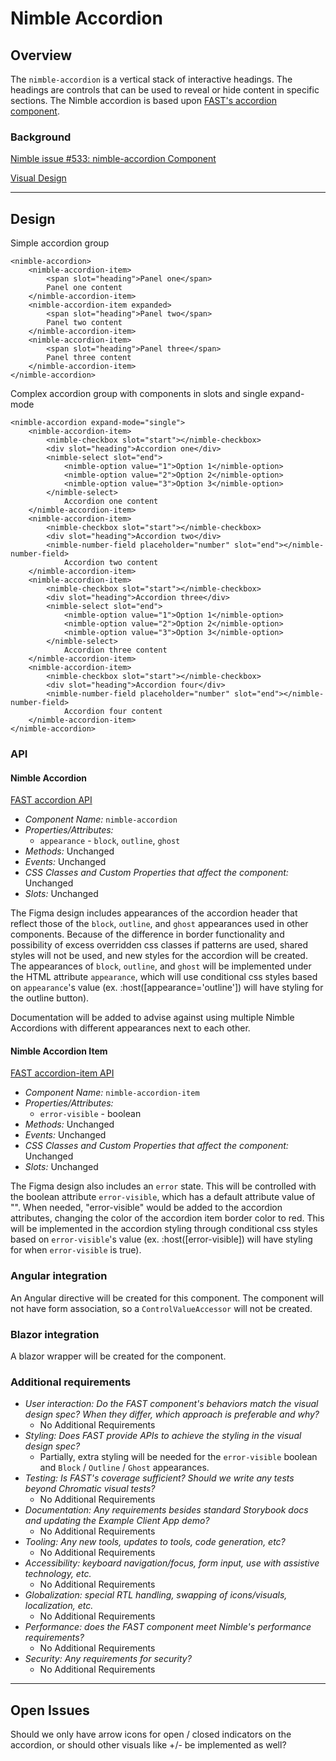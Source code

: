 # Nimble Accordion

## Overview

The `nimble-accordion` is a vertical stack of interactive headings. The headings are controls that can be used to reveal or hide content in specific sections. The Nimble accordion is based upon [FAST's accordion component](https://github.com/microsoft/fast/tree/archives/fast-element-1/packages/web-components/fast-foundation/src/accordion).

### Background

[Nimble issue #533: nimble-accordion Component](https://github.com/ni/nimble/issues/533)

[Visual Design](https://www.figma.com/file/PO9mFOu5BCl8aJvFchEeuN/Nimble_Components?type=design&node-id=1295-85131&mode=design&t=DxDRlqT7MeCPLOxi-0)

---

## Design

Simple accordion group

```
<nimble-accordion>
    <nimble-accordion-item>
        <span slot="heading">Panel one</span>
        Panel one content
    </nimble-accordion-item>
    <nimble-accordion-item expanded>
        <span slot="heading">Panel two</span>
        Panel two content
    </nimble-accordion-item>
    <nimble-accordion-item>
        <span slot="heading">Panel three</span>
        Panel three content
    </nimble-accordion-item>
</nimble-accordion>
```

Complex accordion group with components in slots and single expand-mode

```
<nimble-accordion expand-mode="single">
    <nimble-accordion-item>
        <nimble-checkbox slot="start"></nimble-checkbox>
        <div slot="heading">Accordion one</div>
        <nimble-select slot="end">
            <nimble-option value="1">Option 1</nimble-option>
            <nimble-option value="2">Option 2</nimble-option>
            <nimble-option value="3">Option 3</nimble-option>
        </nimble-select>
            Accordion one content
    </nimble-accordion-item>
    <nimble-accordion-item>
        <nimble-checkbox slot="start"></nimble-checkbox>
        <div slot="heading">Accordion two</div>
        <nimble-number-field placeholder="number" slot="end"></nimble-number-field>
            Accordion two content
    </nimble-accordion-item>
    <nimble-accordion-item>
        <nimble-checkbox slot="start"></nimble-checkbox>
        <div slot="heading">Accordion three</div>
        <nimble-select slot="end">
            <nimble-option value="1">Option 1</nimble-option>
            <nimble-option value="2">Option 2</nimble-option>
            <nimble-option value="3">Option 3</nimble-option>
        </nimble-select>
            Accordion three content
    </nimble-accordion-item>
    <nimble-accordion-item>
        <nimble-checkbox slot="start"></nimble-checkbox>
        <div slot="heading">Accordion four</div>
        <nimble-number-field placeholder="number" slot="end"></nimble-number-field>
            Accordion four content
    </nimble-accordion-item>
</nimble-accordion>
```

### API

#### Nimble Accordion

[FAST accordion API](https://github.com/microsoft/fast/blob/57f3c22c6341d8a21d48b1ffb7fcbfab1ffd02d8/packages/web-components/fast-foundation/src/accordion/accordion.spec.md)

-   _Component Name:_ `nimble-accordion`
-   _Properties/Attributes:_
    -   `appearance` - `block`, `outline`, `ghost`
-   _Methods:_ Unchanged
-   _Events:_ Unchanged
-   _CSS Classes and Custom Properties that affect the component:_ Unchanged
-   _Slots:_ Unchanged

The Figma design includes appearances of the accordion header that reflect those of the `block`, `outline`, and `ghost` appearances used in other components. Because of the difference in border functionality and possibility of excess overridden css classes if patterns are used, shared styles will not be used, and new styles for the accordion will be created. The appearances of `block`, `outline`, and `ghost` will be implemented under the HTML attribute `appearance`, which will use conditional css styles based on `appearance`'s value (ex. :host([appearance='outline']) will have styling for the outline button).

Documentation will be added to advise against using multiple Nimble Accordions with different appearances next to each other.

#### Nimble Accordion Item

[FAST accordion-item API](https://github.com/microsoft/fast/tree/57f3c22c6341d8a21d48b1ffb7fcbfab1ffd02d8/packages/web-components/fast-foundation/src/accordion-item)

-   _Component Name:_ `nimble-accordion-item`
-   _Properties/Attributes:_
    -   `error-visible` - boolean
-   _Methods:_ Unchanged
-   _Events:_ Unchanged
-   _CSS Classes and Custom Properties that affect the component:_ Unchanged
-   _Slots:_ Unchanged

The Figma design also includes an `error` state. This will be controlled with the boolean attribute `error-visible`, which has a default attribute value of "". When needed, "error-visible" would be added to the accordion attributes, changing the color of the accordion item border color to red. This will be implemented in the accordion styling through conditional css styles based on `error-visible`'s value (ex. :host([error-visible]) will have styling for when `error-visible` is true).

### Angular integration

An Angular directive will be created for this component. The component will not have form association, so a `ControlValueAccessor` will not be created.

### Blazor integration

A blazor wrapper will be created for the component.

### Additional requirements

-   _User interaction: Do the FAST component's behaviors match the visual design spec? When they differ, which approach is preferable and why?_
    -   No Additional Requirements
-   _Styling: Does FAST provide APIs to achieve the styling in the visual design spec?_
    -   Partially, extra styling will be needed for the `error-visible` boolean and `Block` / `Outline` / `Ghost` appearances.
-   _Testing: Is FAST's coverage sufficient? Should we write any tests beyond Chromatic visual tests?_
    -   No Additional Requirements
-   _Documentation: Any requirements besides standard Storybook docs and updating the Example Client App demo?_
    -   No Additional Requirements
-   _Tooling: Any new tools, updates to tools, code generation, etc?_
    -   No Additional Requirements
-   _Accessibility: keyboard navigation/focus, form input, use with assistive technology, etc._
    -   No Additional Requirements
-   _Globalization: special RTL handling, swapping of icons/visuals, localization, etc._
    -   No Additional Requirements
-   _Performance: does the FAST component meet Nimble's performance requirements?_
    -   No Additional Requirements
-   _Security: Any requirements for security?_
    -   No Additional Requirements

---

## Open Issues

Should we only have arrow icons for open / closed indicators on the accordion, or should other visuals like +/- be implemented as well?

